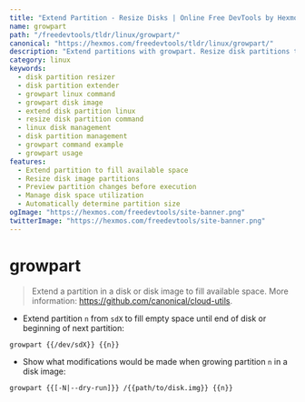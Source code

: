 ```yaml
---
title: "Extend Partition - Resize Disks | Online Free DevTools by Hexmos"
name: growpart
path: "/freedevtools/tldr/linux/growpart/"
canonical: "https://hexmos.com/freedevtools/tldr/linux/growpart/"
description: "Extend partitions with growpart. Resize disk partitions to maximize available space. Free online tool, no registration required."
category: linux
keywords:
  - disk partition resizer
  - disk partition extender
  - growpart linux command
  - growpart disk image
  - extend disk partition linux
  - resize disk partition command
  - linux disk management
  - disk partition management
  - growpart command example
  - growpart usage
features:
  - Extend partition to fill available space
  - Resize disk image partitions
  - Preview partition changes before execution
  - Manage disk space utilization
  - Automatically determine partition size
ogImage: "https://hexmos.com/freedevtools/site-banner.png"
twitterImage: "https://hexmos.com/freedevtools/site-banner.png"
---
```


# growpart

> Extend a partition in a disk or disk image to fill available space.
> More information: <https://github.com/canonical/cloud-utils>.

- Extend partition `n` from `sdX` to fill empty space until end of disk or beginning of next partition:

`growpart {{/dev/sdX}} {{n}}`

- Show what modifications would be made when growing partition `n` in a disk image:

`growpart {{[-N|--dry-run]}} /{{path/to/disk.img}} {{n}}`
